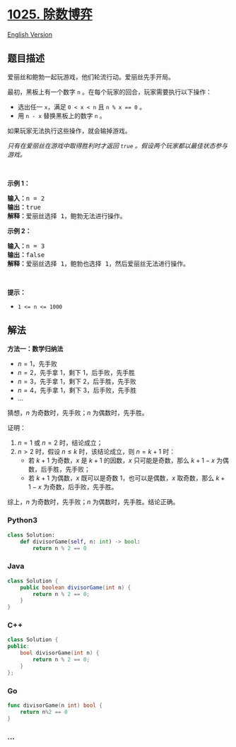 # [1025. 除数博弈](https://leetcode.cn/problems/divisor-game)

[English Version](/solution/1000-1099/1025.Divisor%20Game/README_EN.md)

## 题目描述

<!-- 这里写题目描述 -->

<p>爱丽丝和鲍勃一起玩游戏，他们轮流行动。爱丽丝先手开局。</p>

<p>最初，黑板上有一个数字&nbsp;<code>n</code>&nbsp;。在每个玩家的回合，玩家需要执行以下操作：</p>

<ul>
	<li>选出任一&nbsp;<code>x</code>，满足&nbsp;<code>0 &lt; x &lt; n</code>&nbsp;且&nbsp;<code>n % x == 0</code>&nbsp;。</li>
	<li>用 <code>n - x</code>&nbsp;替换黑板上的数字&nbsp;<code>n</code> 。</li>
</ul>

<p>如果玩家无法执行这些操作，就会输掉游戏。</p>

<p><em>只有在爱丽丝在游戏中取得胜利时才返回&nbsp;<code>true</code>&nbsp;。假设两个玩家都以最佳状态参与游戏。</em></p>

<p>&nbsp;</p>

<ol>
</ol>

<p><strong>示例 1：</strong></p>

<pre>
<strong>输入：</strong>n = 2
<strong>输出：</strong>true
<strong>解释：</strong>爱丽丝选择 1，鲍勃无法进行操作。
</pre>

<p><strong>示例 2：</strong></p>

<pre>
<strong>输入：</strong>n = 3
<strong>输出：</strong>false
<strong>解释：</strong>爱丽丝选择 1，鲍勃也选择 1，然后爱丽丝无法进行操作。
</pre>

<p>&nbsp;</p>

<p><strong>提示：</strong></p>

<ul>
	<li><code>1 &lt;= n &lt;= 1000</code></li>
</ul>

## 解法

<!-- 这里可写通用的实现逻辑 -->

**方法一：数学归纳法**

-   $n=1$，先手败
-   $n=2$，先手拿 $1$，剩下 $1$，后手败，先手胜
-   $n=3$，先手拿 $1$，剩下 $2$，后手胜，先手败
-   $n=4$，先手拿 $1$，剩下 $3$，后手败，先手胜
-   ...

猜想，$n$ 为奇数时，先手败；$n$ 为偶数时，先手胜。

证明：

1. $n=1$ 或 $n=2$ 时，结论成立；
1. $n>2$ 时，假设 $n \le k$ 时，该结论成立，则 $n=k+1$ 时：
    - 若 $k+1$ 为奇数，$x$ 是 $k+1$ 的因数，$x$ 只可能是奇数，那么 $k+1-x$ 为偶数，后手胜，先手败；
    - 若 $k+1$ 为偶数，$x$ 既可以是奇数 $1$，也可以是偶数，$x$ 取奇数，那么 $k+1-x$ 为奇数，后手败，先手胜。

综上，$n$ 为奇数时，先手败；$n$ 为偶数时，先手胜。结论正确。

<!-- tabs:start -->

### **Python3**

<!-- 这里可写当前语言的特殊实现逻辑 -->

```python
class Solution:
    def divisorGame(self, n: int) -> bool:
        return n % 2 == 0
```

### **Java**

<!-- 这里可写当前语言的特殊实现逻辑 -->

```java
class Solution {
    public boolean divisorGame(int n) {
        return n % 2 == 0;
    }
}
```

### **C++**

```cpp
class Solution {
public:
    bool divisorGame(int n) {
        return n % 2 == 0;
    }
};
```

### **Go**

```go
func divisorGame(n int) bool {
	return n%2 == 0
}
```

### **...**

```

```

<!-- tabs:end -->
